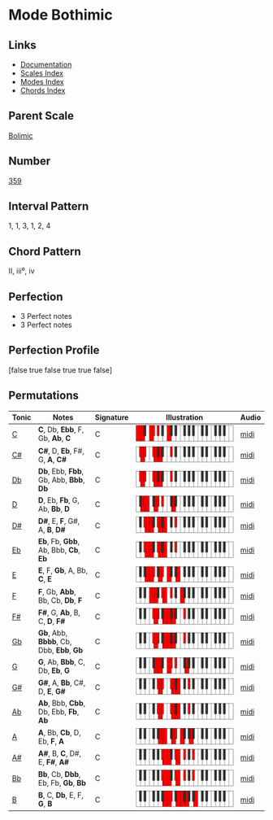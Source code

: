 # Mode Bothimic

## Links

- [Documentation](index.md)
- [Scales Index](Scales.md)
- [Modes Index](Modes.md)
- [Chords Index](Chords.md)

## Parent Scale

[Bolimic](ScaleBolimic.md)

## Number

[359](https://ianring.com/musictheory/scales/359)

## Interval Pattern

1, 1, 3, 1, 2, 4

## Chord Pattern

II, iii⁰, iv

## Perfection

- 3 Perfect notes
- 3 Perfect notes

## Perfection Profile

[false true false true true false]

## Permutations

| Tonic | Notes | Signature | Illustration | Audio |
|-------|-------|-----------|--------------|-------|
| [C](ModeCNaturalBothimic.md) | **C**, Db, **Ebb**, F, Gb, **Ab**, **C** | C | ![CNaturalBothimic](ModeCNaturalBothimic.png) | [midi](https://github.com/edipermadi/music/blob/main/docs/ModeCNaturalBothimic.mid?raw=true) |
| [C#](ModeCSharpBothimic.md) | **C#**, D, **Eb**, F#, G, **A**, **C#** | C | ![CSharpBothimic](ModeCSharpBothimic.png) | [midi](https://github.com/edipermadi/music/blob/main/docs/ModeCSharpBothimic.mid?raw=true) |
| [Db](ModeDFlatBothimic.md) | **Db**, Ebb, **Fbb**, Gb, Abb, **Bbb**, **Db** | C | ![DFlatBothimic](ModeDFlatBothimic.png) | [midi](https://github.com/edipermadi/music/blob/main/docs/ModeDFlatBothimic.mid?raw=true) |
| [D](ModeDNaturalBothimic.md) | **D**, Eb, **Fb**, G, Ab, **Bb**, **D** | C | ![DNaturalBothimic](ModeDNaturalBothimic.png) | [midi](https://github.com/edipermadi/music/blob/main/docs/ModeDNaturalBothimic.mid?raw=true) |
| [D#](ModeDSharpBothimic.md) | **D#**, E, **F**, G#, A, **B**, **D#** | C | ![DSharpBothimic](ModeDSharpBothimic.png) | [midi](https://github.com/edipermadi/music/blob/main/docs/ModeDSharpBothimic.mid?raw=true) |
| [Eb](ModeEFlatBothimic.md) | **Eb**, Fb, **Gbb**, Ab, Bbb, **Cb**, **Eb** | C | ![EFlatBothimic](ModeEFlatBothimic.png) | [midi](https://github.com/edipermadi/music/blob/main/docs/ModeEFlatBothimic.mid?raw=true) |
| [E](ModeENaturalBothimic.md) | **E**, F, **Gb**, A, Bb, **C**, **E** | C | ![ENaturalBothimic](ModeENaturalBothimic.png) | [midi](https://github.com/edipermadi/music/blob/main/docs/ModeENaturalBothimic.mid?raw=true) |
| [F](ModeFNaturalBothimic.md) | **F**, Gb, **Abb**, Bb, Cb, **Db**, **F** | C | ![FNaturalBothimic](ModeFNaturalBothimic.png) | [midi](https://github.com/edipermadi/music/blob/main/docs/ModeFNaturalBothimic.mid?raw=true) |
| [F#](ModeFSharpBothimic.md) | **F#**, G, **Ab**, B, C, **D**, **F#** | C | ![FSharpBothimic](ModeFSharpBothimic.png) | [midi](https://github.com/edipermadi/music/blob/main/docs/ModeFSharpBothimic.mid?raw=true) |
| [Gb](ModeGFlatBothimic.md) | **Gb**, Abb, **Bbbb**, Cb, Dbb, **Ebb**, **Gb** | C | ![GFlatBothimic](ModeGFlatBothimic.png) | [midi](https://github.com/edipermadi/music/blob/main/docs/ModeGFlatBothimic.mid?raw=true) |
| [G](ModeGNaturalBothimic.md) | **G**, Ab, **Bbb**, C, Db, **Eb**, **G** | C | ![GNaturalBothimic](ModeGNaturalBothimic.png) | [midi](https://github.com/edipermadi/music/blob/main/docs/ModeGNaturalBothimic.mid?raw=true) |
| [G#](ModeGSharpBothimic.md) | **G#**, A, **Bb**, C#, D, **E**, **G#** | C | ![GSharpBothimic](ModeGSharpBothimic.png) | [midi](https://github.com/edipermadi/music/blob/main/docs/ModeGSharpBothimic.mid?raw=true) |
| [Ab](ModeAFlatBothimic.md) | **Ab**, Bbb, **Cbb**, Db, Ebb, **Fb**, **Ab** | C | ![AFlatBothimic](ModeAFlatBothimic.png) | [midi](https://github.com/edipermadi/music/blob/main/docs/ModeAFlatBothimic.mid?raw=true) |
| [A](ModeANaturalBothimic.md) | **A**, Bb, **Cb**, D, Eb, **F**, **A** | C | ![ANaturalBothimic](ModeANaturalBothimic.png) | [midi](https://github.com/edipermadi/music/blob/main/docs/ModeANaturalBothimic.mid?raw=true) |
| [A#](ModeASharpBothimic.md) | **A#**, B, **C**, D#, E, **F#**, **A#** | C | ![ASharpBothimic](ModeASharpBothimic.png) | [midi](https://github.com/edipermadi/music/blob/main/docs/ModeASharpBothimic.mid?raw=true) |
| [Bb](ModeBFlatBothimic.md) | **Bb**, Cb, **Dbb**, Eb, Fb, **Gb**, **Bb** | C | ![BFlatBothimic](ModeBFlatBothimic.png) | [midi](https://github.com/edipermadi/music/blob/main/docs/ModeBFlatBothimic.mid?raw=true) |
| [B](ModeBNaturalBothimic.md) | **B**, C, **Db**, E, F, **G**, **B** | C | ![BNaturalBothimic](ModeBNaturalBothimic.png) | [midi](https://github.com/edipermadi/music/blob/main/docs/ModeBNaturalBothimic.mid?raw=true) |
